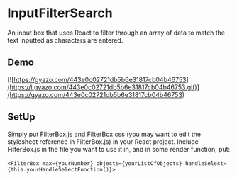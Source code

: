 # InputFilterSearch
An input box that uses React to filter through an array of data to match the text inputted as characters are entered.

## Demo
[![https://gyazo.com/443e0c02721db5b6e31817cb04b46753](https://i.gyazo.com/443e0c02721db5b6e31817cb04b46753.gif)](https://gyazo.com/443e0c02721db5b6e31817cb04b46753)
## SetUp
Simply put FilterBox.js and FilterBox.css (you may want to edit the stylesheet reference in FilterBox.js) in your React project. Include FilterBox.js in the file you want to use it in, and in some render function, put: <br /><br />
`<FilterBox max={yourNumber} objects={yourListOfObjects} handleSelect={this.yourHandleSelectFunction()}>`
